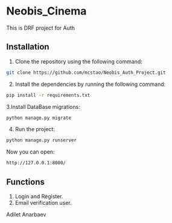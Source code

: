 # Neobis_Cinema
This is DRF project for Auth
## Installation

1. Clone the repository using the following command:

```bash
git clone https://github.com/mcstao/Neobis_Auth_Project.git
```

2. Install the dependencies by running the following command:

```bash
pip install -r requirements.txt
```
3.Install DataBase migrations:

```bash
python manage.py migrate
```

4. Run the project:

```bash
python manage.py runserver
```

Now you can open:

```bash
http://127.0.0.1:8000/
```

## Functions

1. Login and Register.
2. Email verification user.


Adilet Anarbaev
